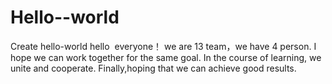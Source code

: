 # Hello--world
Create hello-world
hello  everyone！
we are 13 team，we have 4 person.
I hope we can work together for the same goal.
In the course of learning, we unite and cooperate.
Finally,hoping that we can achieve good results.
